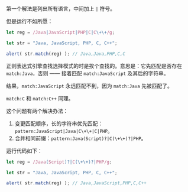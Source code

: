
第一个解法是列出所有语言，中间加上 `|` 符号。

但是运行不如所愿：

```js run
let reg = /Java|JavaScript|PHP|C|C\+\+/g;

let str = "Java, JavaScript, PHP, C, C++";

alert( str.match(reg) ); // Java,Java,PHP,C,C
```

正则表达式引擎查找选择模式的时是挨个查找的。意思是：它先匹配是否存在 `match:Java`，否则 —— 接着匹配 `match:JavaScript` 及其后的字符串。

结果，`match:JavaScript` 永远匹配不到，因为 `match:Java` 先被匹配了。

`match:C` 和 `match:C++` 同理。

这个问题有两个解决办法：

1. 变更匹配顺序，长的字符串优先匹配：`pattern:JavaScript|Java|C\+\+|C|PHP`。
2. 合并相同前缀：`pattern:Java(Script)?|C(\+\+)?|PHP`。

运行代码如下：

```js run
let reg = /Java(Script)?|C(\+\+)?|PHP/g;

let str = "Java, JavaScript, PHP, C, C++";

alert( str.match(reg) ); // Java,JavaScript,PHP,C,C++
```
